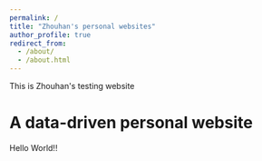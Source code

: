 ```yaml
---
permalink: /
title: "Zhouhan's personal websites"
author_profile: true
redirect_from: 
  - /about/
  - /about.html
---
```


This is Zhouhan's testing website

A data-driven personal website
======

Hello World!!


